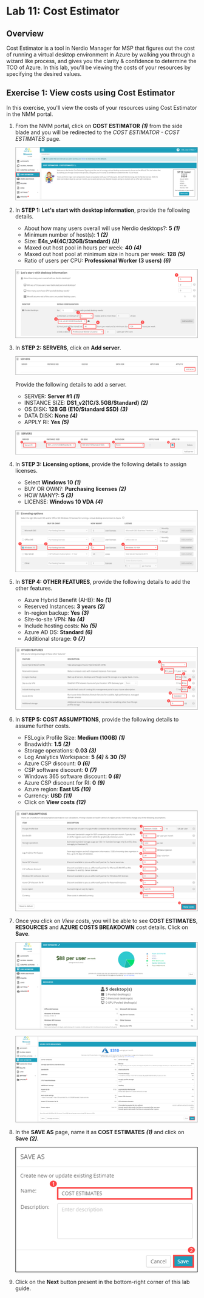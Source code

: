 # Lab 11: Cost Estimator

## Overview

Cost Estimator is a tool in Nerdio Manager for MSP that figures out the cost of running a virtual desktop environment in Azure by walking you through a wizard like process, and gives you the clarity & confidence to determine the TCO of Azure. In this lab, you'll be viewing the costs of your resources by specifying the desired values. 

## Exercise 1: View costs using Cost Estimator

In this exercise, you'll view the costs of your resources using Cost Estimator in the NMM portal.

1. From the NMM portal, click on **COST ESTIMATOR** ***(1)*** from the side blade and you will be redirected to the *COST ESTIMATOR - COST ESTIMATES* page.

   ![](media/9ss1.png)
   
1. In **STEP 1: Let's start with desktop information**, provide the following details.

   * About how many users overall will use Nerdio desktops?:  **5** ***(1)*** 
   * Minimum number of host(s):  **1** ***(2)***
   * Size:  **E4s_v4(4C/32GB/Standard)** ***(3)***
   * Maxed out host pool in hours per week:  **40** ***(4)***
   * Maxed out host pool at minimum size in hours per week:  **128** ***(5)***
   * Ratio of users per CPU:  **Professional Worker (3 users)** ***(6)***
   
    ![](media/9ss2.png)
   
1. In **STEP 2: SERVERS**, click on **Add server**.

   ![](media/9ss3.1.png)

   Provide the following details to add a server.
   
   * SERVER:  **Server #1** ***(1)***
   * INSTANCE SIZE:  **DS1_v2(1C/3.5GB/Standard)** ***(2)***
   * OS DISK:  **128 GB (E10/Standard SSD)** ***(3)***
   * DATA DISK:  **None** ***(4)***
   * APPLY RI:  **Yes** ***(5)***

   ![](media/9ss3.png)
   
1. In **STEP 3: Licensing options**, provide the following details to assign licenses.

   * Select **Windows 10** ***(1)***
   * BUY OR OWN?:  **Purchasing licenses** ***(2)***
   * HOW MANY?:  **5** ***(3)***
   * LICENSE:  **Windows 10 VDA** ***(4)***
   
   ![](media/9ss4.png)
   
1. In **STEP 4: OTHER FEATURES**, provide the following details to add the other features.

   * Azure Hybrid Benefit (AHB):  **No** ***(1)***
   * Reserved Instances:  **3 years** ***(2)***
   * In-region backup:  **Yes** ***(3)***
   * Site-to-site VPN:  **No** ***(4)***
   * Include hosting costs: **No** ***(5)***
   * Azure AD DS: **Standard** ***(6)***
   * Additional storage:  **0** ***(7)***
   
   ![](media/9ss5.png)

1. In **STEP 5: COST ASSUMPTIONS**, provide the following details to assume further costs.

   * FSLogix Profile Size:  **Medium (10GB)** ***(1)***
   * Bnadwidth:  **1.5** ***(2)***
   * Storage operations:  **0.03** ***(3)***
   * Log Analytics Workspace:  **5** ***(4)*** & **30** ***(5)***
   * Azure CSP discount:  **0** ***(6)***
   * CSP software discount:  **0** ***(7)***
   * Windows 365 software discount:  **0** ***(8)***
   * Azure CSP discount for RI:  **0** ***(9)***
   * Azure region:  **East US** ***(10)***
   * Currency:  **USD** ***(11)***
   * Click on **View costs** ***(12)*** 
   
   ![](media/9ss6.png)
   
1. Once you click on *View costs*, you will be able to see **COST ESTIMATES**, **RESOURCES** and **AZURE COSTS BREAKDOWN** cost details. Click on **Save**.

   ![](media/9ss7.png)
   
   ![](media/9ss8.png)
   
1. In the **SAVE AS** page, name it as **COST ESTIMATES** ***(1)*** and click on **Save** ***(2)***.

   ![](media/9ss9.png)
   
1. Click on the **Next** button present in the bottom-right corner of this lab guide.




  
      
